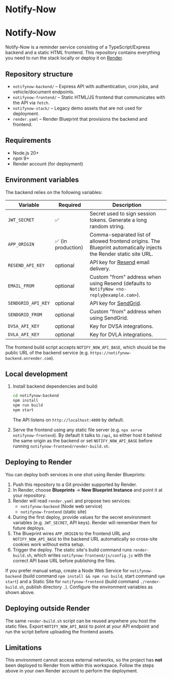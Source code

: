 # Notify-Now
# Notify-Now

Notify-Now is a reminder service consisting of a TypeScript/Express backend and a static HTML frontend. This repository contains everything you need to run the stack locally or deploy it on [Render](https://render.com).

## Repository structure

- `notifynow-backend/` – Express API with authentication, cron jobs, and vehicle/document endpoints.
- `notifynow-frontend/` – Static HTML/JS frontend that communicates with the API via `fetch`.
- `notifynow-stack/` – Legacy demo assets that are not used for deployment.
- `render.yaml` – Render Blueprint that provisions the backend and frontend.

## Requirements

- Node.js 20+
- npm 9+
- Render account (for deployment)

## Environment variables

The backend relies on the following variables:

| Variable | Required | Description |
| --- | --- | --- |
| `JWT_SECRET` | ✅ | Secret used to sign session tokens. Generate a long random string. |
| `APP_ORIGIN` | ✅ (in production) | Comma-separated list of allowed frontend origins. The Blueprint automatically injects the Render static site URL. |
| `RESEND_API_KEY` | optional | API key for [Resend](https://resend.com/) email delivery. |
| `EMAIL_FROM` | optional | Custom "from" address when using Resend (defaults to `NotifyNow <no-reply@example.com>`). |
| `SENDGRID_API_KEY` | optional | API key for [SendGrid](https://sendgrid.com/). |
| `SENDGRID_FROM` | optional | Custom "from" address when using SendGrid. |
| `DVSA_API_KEY` | optional | Key for DVSA integrations. |
| `DVLA_API_KEY` | optional | Key for DVLA integrations. |

The frontend build script accepts `NOTIFY_NOW_API_BASE`, which should be the public URL of the backend service (e.g. `https://notifynow-backend.onrender.com`).

## Local development

1. Install backend dependencies and build:
   ```bash
   cd notifynow-backend
   npm install
   npm run build
   npm start
   ```
   The API listens on `http://localhost:4000` by default.

2. Serve the frontend using any static file server (e.g. `npx serve notifynow-frontend`). By default it talks to `/api`, so either host it behind the same origin as the backend or set `NOTIFY_NOW_API_BASE` before running `notifynow-frontend/render-build.sh`.

## Deploying to Render

You can deploy both services in one shot using Render Blueprints:

1. Push this repository to a Git provider supported by Render.
2. In Render, choose **Blueprints** → **New Blueprint Instance** and point it at your repository.
3. Render will read `render.yaml` and propose two services:
   - `notifynow-backend` (Node web service)
   - `notifynow-frontend` (static site)
4. During the first deploy, provide values for the secret environment variables (e.g. `JWT_SECRET`, API keys). Render will remember them for future deploys.
5. The Blueprint wires `APP_ORIGIN` to the frontend URL and `NOTIFY_NOW_API_BASE` to the backend URL automatically so cross-site cookies work without extra setup.
6. Trigger the deploy. The static site's build command runs `render-build.sh`, which writes `notifynow-frontend/js/config.js` with the correct API base URL before publishing the files.

If you prefer manual setup, create a Node Web Service for `notifynow-backend` (build command `npm install && npm run build`, start command `npm start`) and a Static Site for `notifynow-frontend` (build command `./render-build.sh`, publish directory `.`). Configure the environment variables as shown above.

## Deploying outside Render

The same `render-build.sh` script can be reused anywhere you host the static files. Export `NOTIFY_NOW_API_BASE` to point at your API endpoint and run the script before uploading the frontend assets.

## Limitations

This environment cannot access external networks, so the project has **not** been deployed to Render from within this workspace. Follow the steps above in your own Render account to perform the deployment.
